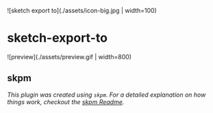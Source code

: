 ![sketch export to](./assets/icon-big.jpg | width=100)

# sketch-export-to

![preview](./assets/preview.gif | width=800)

## skpm

_This plugin was created using `skpm`. For a detailed explanation on how things work, checkout the [skpm Readme](https://github.com/skpm/skpm/blob/master/README.md)._
